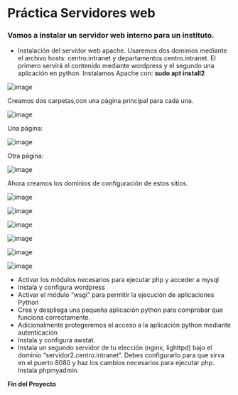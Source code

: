 # Práctica Servidores web

### Vamos a instalar un servidor web interno para un instituto.
- Instalación del servidor web apache. Usaremos dos dominios mediante el archivo hosts: centro.intranet y departamentos.centro.intranet. El primero servirá el contenido mediante wordpress y el segundo una aplicación en python.
Instalamos Apache con: **sudo apt install2**

![image](https://github.com/AngelaMorales-8/SRI-ASIR2/assets/122454505/bd777988-be0c-4da5-b6ac-5feeaf49dd49)


Creamos dos carpetas,con una página principal para cada una.

![image](https://github.com/AngelaMorales-8/SRI-ASIR2/assets/122454505/486db158-1288-4412-b76b-e2f48a5e8bbe)


Una página:

![image](https://github.com/AngelaMorales-8/SRI-ASIR2/assets/122454505/6e63be8b-6a10-487c-9073-84fe850197c0)


Otra página:

![image](https://github.com/AngelaMorales-8/SRI-ASIR2/assets/122454505/6ea27eb9-1dab-4396-8559-1deb46e3b401)


Ahora creamos los dominios de configuración de estos sitios.

![image](https://github.com/AngelaMorales-8/SRI-ASIR2/assets/122454505/fffd769a-300c-487d-b869-1c5a6204e0fa)


![image](https://github.com/AngelaMorales-8/SRI-ASIR2/assets/122454505/bc92caa9-a984-4742-adcd-b9fe9f16a10f)


![image](https://github.com/AngelaMorales-8/SRI-ASIR2/assets/122454505/213b073e-1083-4a17-803e-c7131c7435c5)

![image](https://github.com/AngelaMorales-8/SRI-ASIR2/assets/122454505/6606c430-c2c5-46df-a967-9d9528d46815)

![image](https://github.com/AngelaMorales-8/SRI-ASIR2/assets/122454505/9c39c3fb-044a-41ad-beca-1491fe3f0344)

![image](https://github.com/AngelaMorales-8/SRI-ASIR2/assets/122454505/ed728992-3d80-4c4c-a409-4d222712fa2b)


















- Activar los módulos necesarios para ejecutar php y acceder a mysql
- Instala y configura wordpress
- Activar el módulo “wsgi” para permitir la ejecución de aplicaciones Python
- Crea y despliega una pequeña aplicación python para comprobar que funciona correctamente.
- Adicionalmente protegeremos el acceso a la aplicación python mediante autenticación
- Instala y configura awstat.
- Instala un segundo servidor de tu elección (nginx, lighttpd) bajo el dominio “servidor2.centro.intranet”. Debes configurarlo para que sirva en el puerto 8080 y haz los cambios necesarios para ejecutar php. Instala phpmyadmin.

**Fin del Proyecto**
